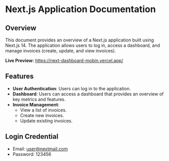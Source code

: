 # Next.js Application Documentation

## Overview

This document provides an overview of a Next.js application built using Next.js 14. The application allows users to log in, access a dashboard, and manage invoices (create, update, and view invoices).

**Live Preview:** https://next-dashboard-mobin.vercel.app/

## Features

- **User Authentication**: Users can log in to the application.
- **Dashboard**: Users can access a dashboard that provides an overview of key metrics and features.
- **Invoice Management**:
  - View a list of invoices.
  - Create new invoices.
  - Update existing invoices.

## Login Credential

- Email: user@nextmail.com
- Password: 123456
